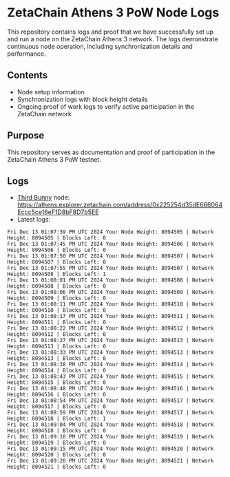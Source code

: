 # ZetaChain Athens 3 PoW Node Logs
This repository contains logs and proof that we have successfully set up and run a node on the ZetaChain Athens 3 network. The logs demonstrate continuous node operation, including synchronization details and performance.

## Contents
- Node setup information
- Synchronization logs with block height details
- Ongoing proof of work logs to verify active participation in the ZetaChain network

## Purpose
This repository serves as documentation and proof of participation in the ZetaChain Athens 3 PoW testnet.

## Logs

- [Third Bunny](https://thirdbunny.xyz/) node: https://athens.explorer.zetachain.com/address/0x225254d35dE666064Eccc5ce16eF1D8bF8D7b5EE
- Latest logs:
```
Fri Dec 13 01:07:39 PM UTC 2024 Your Node Height: 8094505 | Network Height: 8094505 | Blocks Left: 0
Fri Dec 13 01:07:45 PM UTC 2024 Your Node Height: 8094506 | Network Height: 8094506 | Blocks Left: 0
Fri Dec 13 01:07:50 PM UTC 2024 Your Node Height: 8094507 | Network Height: 8094507 | Blocks Left: 0
Fri Dec 13 01:07:55 PM UTC 2024 Your Node Height: 8094507 | Network Height: 8094508 | Blocks Left: 1
Fri Dec 13 01:08:01 PM UTC 2024 Your Node Height: 8094508 | Network Height: 8094508 | Blocks Left: 0
Fri Dec 13 01:08:06 PM UTC 2024 Your Node Height: 8094509 | Network Height: 8094509 | Blocks Left: 0
Fri Dec 13 01:08:11 PM UTC 2024 Your Node Height: 8094510 | Network Height: 8094510 | Blocks Left: 0
Fri Dec 13 01:08:17 PM UTC 2024 Your Node Height: 8094511 | Network Height: 8094511 | Blocks Left: 0
Fri Dec 13 01:08:22 PM UTC 2024 Your Node Height: 8094512 | Network Height: 8094512 | Blocks Left: 0
Fri Dec 13 01:08:27 PM UTC 2024 Your Node Height: 8094513 | Network Height: 8094513 | Blocks Left: 0
Fri Dec 13 01:08:33 PM UTC 2024 Your Node Height: 8094513 | Network Height: 8094513 | Blocks Left: 0
Fri Dec 13 01:08:38 PM UTC 2024 Your Node Height: 8094514 | Network Height: 8094514 | Blocks Left: 0
Fri Dec 13 01:08:43 PM UTC 2024 Your Node Height: 8094515 | Network Height: 8094515 | Blocks Left: 0
Fri Dec 13 01:08:48 PM UTC 2024 Your Node Height: 8094516 | Network Height: 8094516 | Blocks Left: 0
Fri Dec 13 01:08:54 PM UTC 2024 Your Node Height: 8094517 | Network Height: 8094517 | Blocks Left: 0
Fri Dec 13 01:08:59 PM UTC 2024 Your Node Height: 8094517 | Network Height: 8094518 | Blocks Left: 1
Fri Dec 13 01:09:04 PM UTC 2024 Your Node Height: 8094518 | Network Height: 8094518 | Blocks Left: 0
Fri Dec 13 01:09:10 PM UTC 2024 Your Node Height: 8094519 | Network Height: 8094519 | Blocks Left: 0
Fri Dec 13 01:09:15 PM UTC 2024 Your Node Height: 8094520 | Network Height: 8094520 | Blocks Left: 0
Fri Dec 13 01:09:20 PM UTC 2024 Your Node Height: 8094521 | Network Height: 8094521 | Blocks Left: 0
```

